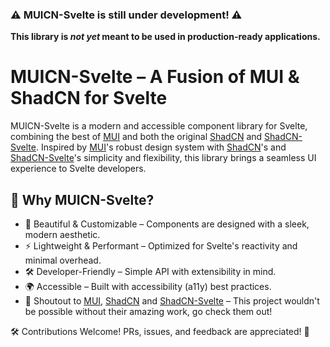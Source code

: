 ### ⚠️ MUICN-Svelte is still under development! ⚠️

**This library is _not yet_ meant to be used in production-ready applications.**

# MUICN-Svelte – A Fusion of MUI & ShadCN for Svelte

MUICN-Svelte is a modern and accessible component library for Svelte, combining the best of [MUI](https://mui.com/) and both the original [ShadCN](https://ui.shadcn.com/) and [ShadCN-Svelte](https://shadcn-svelte.com/). Inspired by [MUI](https://mui.com/)'s robust design system with [ShadCN](https://ui.shadcn.com/)'s and [ShadCN-Svelte](https://shadcn-svelte.com/)'s simplicity and flexibility, this library brings a seamless UI experience to Svelte developers.

## 🚀 Why MUICN-Svelte?

- 🎨 Beautiful & Customizable – Components are designed with a sleek, modern aesthetic.
- ⚡ Lightweight & Performant – Optimized for Svelte's reactivity and minimal overhead.
- 🛠 Developer-Friendly – Simple API with extensibility in mind.
- 🌍 Accessible – Built with accessibility (a11y) best practices.
- 📢 Shoutout to [MUI](https://mui.com/), [ShadCN](https://ui.shadcn.com/) and [ShadCN-Svelte](https://shadcn-svelte.com/) – This project wouldn't be possible without their amazing work, go check them out!

🛠 Contributions Welcome! PRs, issues, and feedback are appreciated! 🚀
